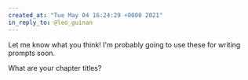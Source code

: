 ```yaml
---
created_at: "Tue May 04 16:24:29 +0000 2021"
in_reply_to: @leo_guinan
---
```


Let me know what you think! I'm probably going to use these for writing prompts soon.

What are your chapter titles?